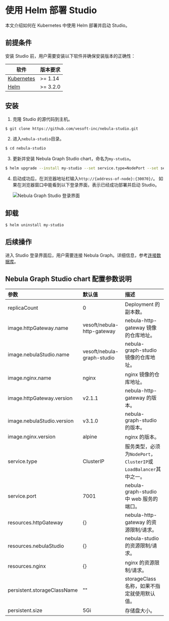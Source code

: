 # 使用 Helm 部署 Studio

本文介绍如何在 Kubernetes 中使用 Helm 部署并启动 Studio。

## 前提条件

安装 Studio 前，用户需要安装以下软件并确保安装版本的正确性：

| 软件                                                         | 版本要求  |
| ------------------------------------------------------------ | --------- |
| [Kubernetes](https://kubernetes.io)                          | \>= 1.14  |
| [Helm](https://helm.sh)                                      | \>= 3.2.0 |

## 安装

1. 克隆 Studio 的源代码到主机。

  ```bash
  $ git clone https://github.com/vesoft-inc/nebula-studio.git
  ```

2. 进入`nebula-studio`目录。

  ```bash
  $ cd nebula-studio
  ```

3. 更新并安装 Nebula Graph Studio chart，命名为`my-studio`。

  ```bash
  $ helm upgrade --install my-studio --set service.type=NodePort --set service.port={30070} deployment/helm
  ```

4. 启动成功后，在浏览器地址栏输入`http://{address-of-node}:{30070}/`。
   如果在浏览器窗口中能看到以下登录界面，表示已经成功部署并启动 Studio。

   ![Nebula Graph Studio 登录界面](../figs/st-ug-001-1.png "Nebula Graph Studio 登录界面")

## 卸载

```bash
$ helm uninstall my-studio
```

## 后续操作

进入 Studio 登录界面后，用户需要连接 Nebula Graph。详细信息，参考[连接数据库](st-ug-connect.md)。

## Nebula Graph Studio chart 配置参数说明

| 参数 | 默认值 | 描述 |
|:---|:---|:---|
| replicaCount | 0 | Deployment 的副本数。 |
| image.httpGateway.name | vesoft/nebula-http-gateway | nebula-http-gateway 镜像的仓库地址。 |
| image.nebulaStudio.name | vesoft/nebula-graph-studio | nebula-graph-studio 镜像的仓库地址。 |
| image.nginx.name | nginx | nginx 镜像的仓库地址。 |
| image.httpGateway.version | v2.1.1 | nebula-http-gateway 的版本。 |
| image.nebulaStudio.version | v3.1.0 | nebula-graph-studio 的版本。 |
| image.nginx.version | alpine | nginx 的版本。 |
| service.type | ClusterIP | 服务类型，必须为`NodePort`，`ClusterIP`或`LoadBalancer`其中之一。 |
| service.port | 7001 | nebula-graph-studio 中 web 服务的端口。 |
| resources.httpGateway | {} | nebula-http-gateway 的资源限制/请求。 |
| resources.nebulaStudio | {} | nebula-studio 的资源限制/请求。 |
| resources.nginx | {} | nginx 的资源限制/请求。 |
| persistent.storageClassName | "" | storageClass 名称，如果不指定就使用默认值。 |
| persistent.size | 5Gi | 存储盘大小。 |
